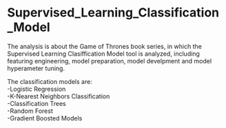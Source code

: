 # Supervised_Learning_Classification_Model

The analysis is about the Game of Thrones book series, in which the Supervised Learning Clasiffication Model tool is analyzed, including featuring engineering, model preparation, model develpment and model hyperameter tuning. 

The classification models are: <br>
-Logistic Regression <br>
-K-Nearest Neighbors Classification <br>
-Classification Trees <br>
-Random Forest  <br>
-Gradient Boosted Models
